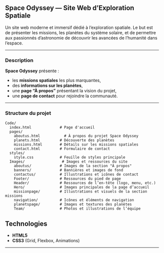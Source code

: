 ## Space Odyssey — Site Web d’Exploration Spatiale

Un site web moderne et immersif dédié à l’exploration spatiale.
Le but est de présenter les missions, les planètes du système solaire, et de permettre aux passionnés d’astronomie de découvrir les avancées de l’humanité dans l’espace.

---

### Description

**Space Odyssey** présente :

* les **missions spatiales** les plus marquantes,
* des **informations sur les planètes**,
* une **page “À propos”** présentant la vision du projet,
* une **page de contact** pour rejoindre la communauté.

---

### Structure du projet

```
Code/
  index.html             # Page d'accueil
  pages/
    aboutus.html           # À propos du projet Space Odyssey
    planets.html         # Découverte des planètes
    missions.html        # Détails sur les missions spatiales
    contact.html         # Formulaire de contact
  styles/
    style.css            # Feuille de styles principale
  Images/                 # Images et ressources du site
    aboutus/             # Images de la section "À propos"
    banners/             # Bannières et images de fond
    contactus/           # Illustrations et icônes de contact
    Footer/              # Ressources du pied de page
    Header/              # Ressources de l’en-tête (logo, menu, etc.)
    Hero/                # Images principales de la page d’accueil
    missionpage/         # Illustrations et visuels de la section missions
    navigation/          # Icônes et éléments de navigation
    planetspage/         # Images et textures des planètes
    Team/                # Photos et illustrations de l’équipe
```

## Technologies

* **HTML5**
* **CSS3** (Grid, Flexbox, Animations)

---
